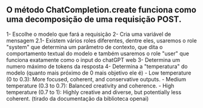 ## O método ChatCompletion.create funciona como uma decomposição de uma requisição POST.
1- Escolhe o modelo que fará a requisição
2- Cria uma variável de mensagem
2.1- Existem vários roles diferentes, dentre eles, usaremos o role "system" que determina um parâmetro de contexto, que dita o comportamento textual do modelo e também usaremos o role "user" que funciona exatamente como o input do chatGPT web
3- Determina um numero máximo de tokens da resposta
4- Determina a "temperatura" do modelo (quanto mais próximo de 0 mais objetivo ele é)
    - Low temperature (0 to 0.3): More focused, coherent, and conservative outputs.
    - Medium temperature (0.3 to 0.7): Balanced creativity and coherence.
    - High temperature (0.7 to 1): Highly creative and diverse, but potentially less coherent.
(tirado da documentação da biblioteca openai)